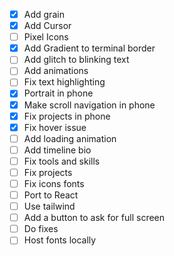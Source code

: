 - [x] Add grain
- [x] Add Cursor
- [ ] Pixel Icons
- [x] Add Gradient to terminal border
- [ ] Add glitch to blinking text
- [ ] Add animations
- [ ] Fix text highlighting
- [x] Portrait in phone
- [x] Make scroll navigation in phone
- [x] Fix projects in phone
- [x] Fix hover issue
- [ ] Add loading animation
- [ ] Add timeline bio
- [ ] Fix tools and skills
- [ ] Fix projects
- [ ] Fix icons fonts 
- [ ] Port to React
- [ ] Use tailwind
- [ ] Add a button to ask for full screen
- [ ] Do fixes
- [ ] Host fonts locally